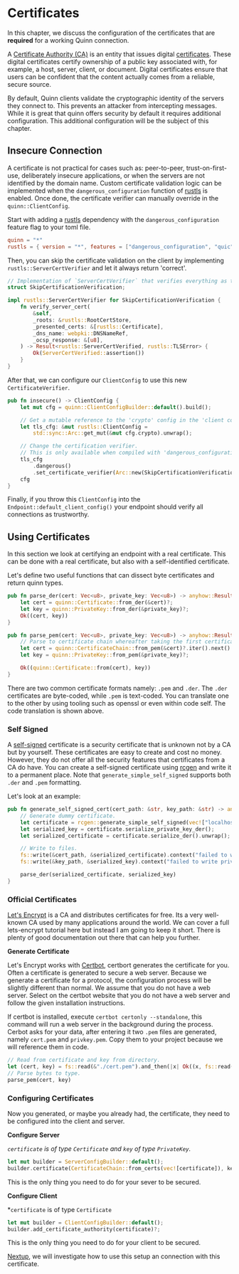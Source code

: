 # Certificates

In this chapter, we discuss the configuration of the certificates that are **required** for a working Quinn connection. 

A [Certificate Authority (CA)][ca] is an entity that issues digital [certificates][certificate]. 
These digital certificates certify ownership of a public key associated with, for example, a host, server, client, or document.
Digital certificates ensure that users can be confident that the content actually comes from a reliable, secure source.

By default, Quinn clients validate the cryptographic identity of the servers they connect to. 
This prevents an attacker from intercepting messages.
While it is great that quinn offers security by default it requires additional configuration.
This additional configuration will be the subject of this chapter. 

## Insecure Connection

A certificate is not practical for cases such as: peer-to-peer, trust-on-first-use, deliberately insecure applications, or when the servers are not identified by the domain name. Custom certificate validation logic can be implemented when the `dangerous_configuration` function of [rustls][rust-ls] is enabled. 
Once done, the certificate verifier can manually override in the `quinn::ClientConfig`.

Start with adding a [rustls][rust-ls] dependency with the `dangerous_configuration` feature flag to your toml file.

```toml
quinn = "*"
rustls = { version = "*", features = ["dangerous_configuration", "quic"] }
``` 

Then, you can skip the certificate validation on the client by implementing `rustls::ServerCertVerifier` and let it always return 'correct'.

```rust
// Implementation of `ServerCertVerifier` that verifies everything as trustworthy.
struct SkipCertificationVerification;

impl rustls::ServerCertVerifier for SkipCertificationVerification {
    fn verify_server_cert(
        &self,
        _roots: &rustls::RootCertStore,
        _presented_certs: &[rustls::Certificate],
        _dns_name: webpki::DNSNameRef,
        _ocsp_response: &[u8],
    ) -> Result<rustls::ServerCertVerified, rustls::TLSError> {
        Ok(ServerCertVerified::assertion())
    }
}
```

After that, we can configure our `ClientConfig` to use this new `CertificateVerifier`. 

```rust
pub fn insecure() -> ClientConfig {
    let mut cfg = quinn::ClientConfigBuilder::default().build();

    // Get a mutable reference to the 'crypto' config in the 'client config'..
    let tls_cfg: &mut rustls::ClientConfig =
        std::sync::Arc::get_mut(&mut cfg.crypto).unwrap();

    // Change the certification verifier.
    // This is only available when compiled with 'dangerous_configuration' feature.
    tls_cfg
        .dangerous()
        .set_certificate_verifier(Arc::new(SkipCertificationVerification));
    cfg
}
```
 
Finally, if you throw this `ClientConfig` into the `Endpoint::default_client_config()` your endpoint should verify all connections as trustworthy.

## Using Certificates

In this section we look at certifying an endpoint with a real certificate. 
This can be done with a real certificate, but also with a self-identified certificate. 

Let's define two useful functions that can dissect byte certificates and return quinn types.

```rust
pub fn parse_der(cert: Vec<u8>, private_key: Vec<u8>) -> anyhow::Result<(quinn::Certificate, quinn::PrivateKey)> {
    let cert = quinn::Certificate::from_der(&cert)?;
    let key = quinn::PrivateKey::from_der(&private_key)?;
    Ok((cert, key))
}

pub fn parse_pem(cert: Vec<u8>, private_key: Vec<u8>) -> anyhow::Result<(quinn::Certificate, quinn::PrivateKey)> {
    // Parse to certificate chain whereafter taking the first certificate in this chain.
    let cert = quinn::CertificateChain::from_pem(&cert)?.iter().next().unwrap().clone();
    let key = quinn::PrivateKey::from_pem(&private_key)?;

    Ok((quinn::Certificate::from(cert), key))
}
```

There are two common certificate formats namely: `.pem` and `.der`.
The `.der` certificates are byte-coded, while `.pem` is text-coded.
You can translate one to the other by using tooling such as openssl or even within code self. 
The code translation is shown above. 

### Self Signed

A [self-signed][self-signed] certificate is a security certificate that is unknown not by a CA but by yourself. 
These certificates are easy to create and cost no money. 
However, they do not offer all the security features that certificates from a CA do have. 
You can create a self-signed certificate using [rcgen][rcgen] and write it to a permanent place. 
Note that `generate_simple_self_signed` supports both `.der` and `.pem` formatting.

Let's look at an example:

```rust
pub fn generate_self_signed_cert(cert_path: &str, key_path: &str) -> anyhow::Result<(quinn::Certificate, quinn::PrivateKey)> {
    // Generate dummy certificate.
    let certificate = rcgen::generate_simple_self_signed(vec!["localhost".into()]).unwrap();
    let serialized_key = certificate.serialize_private_key_der();
    let serialized_certificate = certificate.serialize_der().unwrap();

    // Write to files.
    fs::write(&cert_path, &serialized_certificate).context("failed to write certificate")?;
    fs::write(&key_path, &serialized_key).context("failed to write private key")?;

    parse_der(serialized_certificate, serialized_key)
}
```

### Official Certificates

[Let's Encrypt][lets-encrypt] is a CA and distributes certificates for free. 
Its a very well-known CA used by many applications around the world.
We can cover a full lets-encrypt tutorial here but instead I am going to keep it short. 
There is plenty of good documentation out there that can help you further.  

**Generate Certificate**

Let's Encrypt works with [Certbot][certbot], certbort generates the certificate for you.
Often a certificate is generated to secure a web server. Because we generate a certificate for a protocol, the configuration process will be slightly different than normal. We assume that you do not have a web server. 
Select on the certbot website that you do not have a web server and follow the given installation instructions.

If certbot is installed, execute `certbot certonly --standalone`, this command will run a web server in the background during the process.
Cerbot asks for your data, after entering it two `.pem` files are generated, namely `cert.pem` and `privkey.pem`. Copy them to your project because we will reference them in code. 
 
```rust
// Read from certificate and key from directory. 
let (cert, key) = fs::read(&"./cert.pem").and_then(|x| Ok((x, fs::read(&"./privkey.pem")?)))?;
// Parse bytes to type.
parse_pem(cert, key)
```

### Configuring Certificates

Now you generated, or maybe you already had, the certificate, they need to be configured into the client and server. 

**Configure Server**

*`certificate` is of type `Certificate` and `key` of type `PrivateKey`.*

```rust
let mut builder = ServerConfigBuilder::default();
builder.certificate(CertificateChain::from_certs(vec![certificate]), key)?;
```

This is the only thing you need to do for your sever to be secured. 

**Configure Client**

*`certificate` is of type `Certificate`

```rust
let mut builder = ClientConfigBuilder::default();
builder.add_certificate_authority(certificate)?;    
```

This is the only thing you need to do for your client to be secured.

[Nextup](set-up-connection.md), we will investigate how to use this setup an connection with this certificate. 

[certbot]: https://certbot.eff.org/instructions
[lets-encrypt]: https://letsencrypt.org/getting-started/
[rust-ls]: https://github.com/ctz/rustls
[rcgen]: https://github.com/est31/rcgen
[self-signed]: https://en.wikipedia.org/wiki/Self-signed_certificate#:~:text=In%20cryptography%20and%20computer%20security,a%20CA%20aim%20to%20provide.
[certificate]: https://en.wikipedia.org/wiki/Public_key_certificate
[ca]: https://en.wikipedia.org/wiki/Certificate_authority